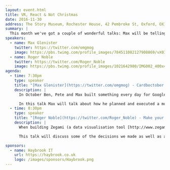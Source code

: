 ```yaml
---
layout: event.html
title: VR, React & Not Christmas
date: 2016-11-30
address: The Story Museum, Rochester House, 42 Pembroke St, Oxford, OX11BP
summary: |
  This month we've got a couple of wonderful talks: Max will be telling us about VR hacks with Google Cardboard, and Roger will be explaining how they use React in Zegami (Roger showed a demo of Zegami at our summer Show & Tell - it's fantastic).
speakers:
  - name: Max Glenister
    twitter: https://twitter.com/omgmog
    image: https://pbs.twimg.com/profile_images/784511082127908869/vX0IGPYu_400x400.jpg
  - name: Roger Noble
    twitter: https://twitter.com/Roger_Noble
    image: https://pbs.twimg.com/profile_images/1021642980/IMG002_400x400.jpg
agenda:
  - time: 7:30pm
    type: speaker
    title: "[Max Glenister](https://twitter.com/omgmog) - Cardboctober: Making VR experiences for Google Cardboard with JavaScript daily in October"
    description: |
      In October Ben, Pete and Max built something every day for Google Cardboard using Javascript.

      In this talk Max will talk about how he planned and executed a month of hacks, what worked (and what didn't!) and what he got out of the challenge.
  - time: 8:30pm
    type: speaker
    title: "[Roger Noble](https://twitter.com/Roger_Noble) - Make your UI flexible with a plugin architecture, featuring React"
    description: |
      When building Zegami (a data visualisation tool [http://www.zegami.com](http://www.zegami.com/)) we wanted to allow anyone to be able to add their own custom functionality and enhancements. This presented a challenge for us to construct an interface - both visually and in code, that developers could approach with a minimal learning curve.

      This talk will discuss some of the decisions we made as well as a practical demonstration of how this same approach could be used in any application.

sponsors:
  - name: Haybrook IT
    url: https://haybrook.co.uk
    logo: /images/sponsors/Haybrook.png
---
```

